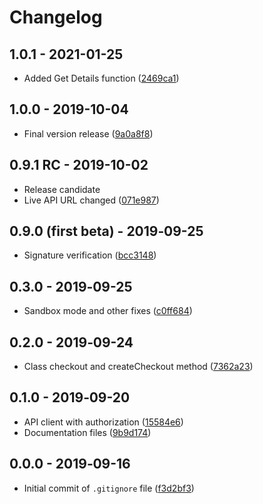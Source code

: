 # Changelog

## 1.0.1 - 2021-01-25

- Added Get Details function ([2469ca1](https://github.com/payout-one/payout_php/commit/2469ca1dd0af9e36983b5c28b9368cd530317c65))

## 1.0.0 - 2019-10-04

- Final version release ([9a0a8f8](https://github.com/payout-one/payout_php/commit/9a0a8f8c41a7dd4d507c975e6987e7227f6d39af))

## 0.9.1 RC - 2019-10-02

- Release candidate
- Live API URL changed ([071e987](https://github.com/payout-one/payout_php/commit/071e987fdd5f0248d0627fdc6216f975de49e354))

## 0.9.0 (first beta) - 2019‑09-25

- Signature verification ([bcc3148](https://github.com/payout-one/payout_php/commit/bcc31481f8ebddea61551026bf329c59a969cf8e))

## 0.3.0 - 2019‑09-25

- Sandbox mode and other fixes ([c0ff684](https://github.com/payout-one/payout_php/commit/c0ff6843a59fb4e4a8f2f4c017a18231b2ba0b48))

## 0.2.0 - 2019‑09-24

- Class checkout and createCheckout method ([7362a23](https://github.com/payout-one/payout_php/commit/7362a2372f56b938206fb02f4e7fd50d2a392148))

## 0.1.0 - 2019‑09-20

- API client with authorization ([15584e6](https://github.com/payout-one/payout_php/commit/15584e6f54d107b73c96a2d8cdb0e7468308bfd4))
- Documentation files ([9b9d174](https://github.com/payout-one/payout_php/commit/9b9d17479a269a66f042a1866c46860292c4ec1c))

## 0.0.0 - 2019‑09-16

- Initial commit of `.gitignore` file ([f3d2bf3](https://github.com/payout-one/payout_php/commit/f3d2bf31add97ac59022163ef6ff75360cc28e0e))
